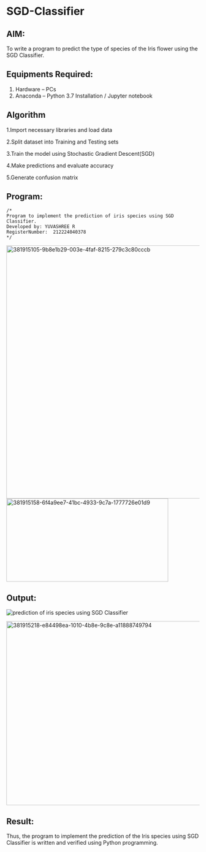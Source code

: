 # SGD-Classifier
## AIM:
To write a program to predict the type of species of the Iris flower using the SGD Classifier.

## Equipments Required:
1. Hardware – PCs
2. Anaconda – Python 3.7 Installation / Jupyter notebook

## Algorithm
1.Import necessary libraries and load data

2.Split dataset into Training and Testing sets

3.Train the model using Stochastic Gradient Descent(SGD)

4.Make predictions and evaluate accuracy

5.Generate confusion matrix


## Program:
```
/*
Program to implement the prediction of iris species using SGD Classifier.
Developed by: YUVASHREE R
RegisterNumber:  212224040378
*/
```
<img width="917" height="660" alt="381915105-9b8e1b29-003e-4faf-8215-279c3c80cccb" src="https://github.com/user-attachments/assets/278b8ecf-cba0-4fdf-9675-19cbf384e412" />

<img width="422" height="217" alt="381915158-6f4a9ee7-41bc-4933-9c7a-1777726e01d9" src="https://github.com/user-attachments/assets/9d5c80ad-c714-4c8c-82e4-cd79d57bcb85" />



## Output:
![prediction of iris species using SGD Classifier](sam.png)


<img width="930" height="480" alt="381915218-e84498ea-1010-4b8e-9c8e-a11888749794" src="https://github.com/user-attachments/assets/358fd116-fd29-44a5-b447-3140fbc10658" />







## Result:
Thus, the program to implement the prediction of the Iris species using SGD Classifier is written and verified using Python programming.
